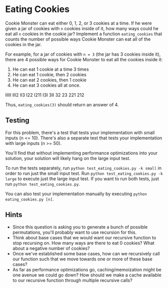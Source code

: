 # Eating Cookies

Cookie Monster can eat either 0, 1, 2, or 3 cookies at a time. If he were given a jar of cookies with `n` cookies inside of it, how many ways could he eat all `n` cookies in the cookie jar? Implement a function `eating_cookies` that counts the number of possible ways Cookie Monster can eat all of the cookies in the jar. 

For example, for a jar of cookies with `n = 3` (the jar has 3 cookies inside it), there are 4 possible ways for Cookie Monster to eat all the cookies inside it:

 1. He can eat 1 cookie at a time 3 times
 2. He can eat 1 cookie, then 2 cookies 
 3. He can eat 2 cookies, then 1 cookie
 4. He can eat 3 cookies all at once. 

IIIII
III2
II3
I22
I211
I3I
3II
32
23
221
212


Thus, `eating_cookies(3)` should return an answer of 4.

## Testing

For this problem, there's a test that tests your implementation with small inputs (n <= 10). There's also a separate test that tests your implementation with large inputs (n >= 50). 

You'll find that without implementing performance optimizations into your solution, your solution will likely hang on the large input test. 

To run the tests separately, run `python test_eating_cookies.py -k small` in order to run just the small input test. Run `python test_eating_cookies.py -k large` to execute just the large input test. If you want to run both tests, just run `python test_eating_cookies.py`.

You can also test your implementation manually by executing `python eating_cookies.py [n]`.

## Hints

 * Since this question is asking you to generate a bunch of possible permutations, you'll probably want to use recursion for this.
 * Think about base cases that we would want our recursive function to stop recursing on. How many ways are there to eat 0 cookies? What about a negative number of cookies? 
 * Once we've established some base cases, how can we recursively call our function such that we move towards one or more of these base cases?
 * As far as performance optimizations go, caching/memoization might be one avenue we could go down? How should we make a cache available to our recursive function through multiple recursive calls?
